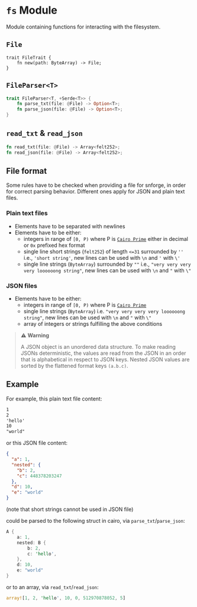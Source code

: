 # `fs` Module

Module containing functions for interacting with the filesystem.

## `File`
```
trait FileTrait {
    fn new(path: ByteArray) -> File;
}
```

## `FileParser<T>`
```rust
trait FileParser<T, +Serde<T>> {
    fn parse_txt(file: @File) -> Option<T>;
    fn parse_json(file: @File) -> Option<T>;
}
```

## `read_txt` & `read_json`
```rust
fn read_txt(file: @File) -> Array<felt252>;
fn read_json(file: @File) -> Array<felt252>;
```


## File format
Some rules have to be checked when providing a file for snforge, in order for correct parsing behavior.
Different ones apply for JSON and plain text files.

### Plain text files
- Elements have to be separated with newlines
- Elements have to be either:
  - integers in range of `[0, P)` where P is [`Cairo Prime`](https://book.cairo-lang.org/ch02-02-data-types.html?highlight=prime#felt-type) either in decimal or `0x` prefixed hex format
  - single line short strings (`felt252`) of length `<=31` surrounded by `''` i.e., `'short string'`, new lines can be used with `\n` and `'` with `\'`
  - single line strings (`ByteArray`) surrounded by `""` i.e., `"very very very very loooooong string"`, new lines can be used with `\n` and `"` with `\"`


### JSON files
- Elements have to be either:
  - integers in range of `[0, P)` where P is [`Cairo Prime`](https://book.cairo-lang.org/ch02-02-data-types.html?highlight=prime#felt-type)
  - single line strings (`ByteArray`) i.e. `"very very very very loooooong string"`, new lines can be used with `\n` and `"` with `\"`
  - array of integers or strings fulfilling the above conditions

> ⚠️ **Warning**
>
> A JSON object is an unordered data structure. To make reading JSONs deterministic, the values are read from the JSON in an order that is alphabetical in respect to JSON keys.
> Nested JSON values are sorted by the flattened format keys `(a.b.c)`.


## Example
 
For example, this plain text file content:
```txt
1
2
'hello'
10
"world"
```
or this JSON file content:
```json
{
  "a": 1,
  "nested": {
    "b": 2,
    "c": 448378203247
  },
  "d": 10,
  "e": "world"
}
``` 

(note that short strings cannot be used in JSON file)

could be parsed to the following struct in cairo, via `parse_txt`/`parse_json`:
```rust
A {
    a: 1, 
    nested: B {
        b: 2,
        c: 'hello',
    }, 
    d: 10,
    e: "world"
}
```

or to an array, via `read_txt`/`read_json`:
```rust
array![1, 2, 'hello', 10, 0, 512970878052, 5]
```